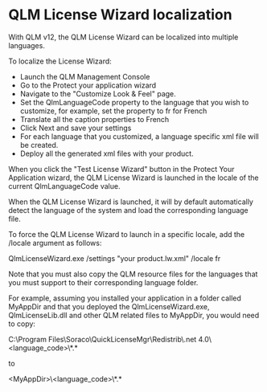 # QLM License Wizard localization

With QLM v12, the QLM License Wizard can be localized into multiple languages.

To localize the License Wizard:

* Launch the QLM Management Console
* Go to the Protect your application wizard
* Navigate to the "Customize Look & Feel" page.
* Set the QlmLanguageCode property to the language that you wish to customize, for example, set the property to fr for French
* Translate all the caption properties to French
* Click Next and save your settings
* For each language that you customized, a language specific xml file will be created.
* Deploy all the generated xml files with your product.

When you click the "Test License Wizard" button in the Protect Your Application wizard, the QLM License Wizard is launched in the locale of the current QlmLanguageCode value.

When the QLM License Wizard is launched, it will by default automatically detect the language of the system and load the corresponding language file.

To force the QLM License Wizard to launch in a specific locale, add the /locale argument as follows:

QlmLicenseWizard.exe /settings "your product.lw.xml" /locale fr

Note that you must also copy the QLM resource files for the languages that you must support to their corresponding language folder.

For example, assuming you installed your application in a folder called MyAppDir and that you deployed the QlmLicenseWizard.exe, QlmLicenseLib.dll and other QLM related files to MyAppDir, you would need to copy:

&#x20;C:\Program Files\Soraco\QuickLicenseMgr\Redistrib\\.net 4.0\\\<language\_code>\\\*.\*

to

\<MyAppDir>\\\<language\_code>\\\*.\*
